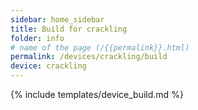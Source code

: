 ```yaml
---
sidebar: home_sidebar
title: Build for crackling
folder: info
# name of the page (/{{permalink}}.html)
permalink: /devices/crackling/build
device: crackling
---
```

{% include templates/device_build.md %}
